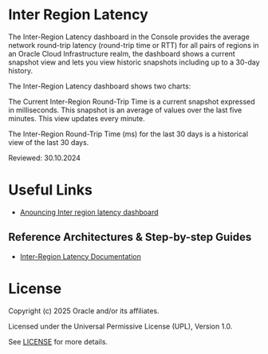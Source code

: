 #  Inter Region Latency

The Inter-Region Latency dashboard in the Console provides the average network round-trip latency (round-trip time or RTT) for all pairs of regions  in an Oracle Cloud Infrastructure realm, the dashboard shows a current snapshot view and lets you view historic snapshots including up to a 30-day history.

The Inter-Region Latency dashboard shows two charts:

The Current Inter-Region Round-Trip Time is a current snapshot expressed in milliseconds. This snapshot is an average of values over the last five minutes. This view updates every minute.

The Inter-Region Round-Trip Time (ms) for the last 30 days is a historical view of the last 30 days.

Reviewed: 30.10.2024

# Useful Links

- [Anouncing Inter region latency dashboard](https://blogs.oracle.com/cloud-infrastructure/post/announcing-the-inter-region-latency-dashboard-for-oracle-cloud-infrastructure)

## Reference Architectures & Step-by-step Guides

- [Inter-Region Latency Documentation](https://docs.oracle.com/en-us/iaas/Content/Network/Concepts/inter_region_latency.htm)

# License

Copyright (c) 2025 Oracle and/or its affiliates.

Licensed under the Universal Permissive License (UPL), Version 1.0.

See [LICENSE](https://github.com/oracle-devrel/technology-engineering/blob/main/LICENSE) for more details.

